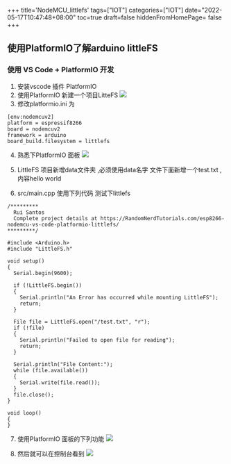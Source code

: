 +++
title='NodeMCU_littlefs'
tags=["IOT"]
categories=["IOT"]
date="2022-05-17T10:47:48+08:00"
toc=true
draft=false
hiddenFromHomePage= false
+++


## 使用PlatformIO了解arduino littleFS
### 使用  VS Code + PlatformIO 开发
1. 安装vscode 插件 PlatformIO 
2. 使用PlatformIO 新建一个项目LitteFS
![](2022-05-17-10-37-57.png)
3. 修改platformio.ini 为
```
[env:nodemcuv2]
platform = espressif8266
board = nodemcuv2
framework = arduino
board_build.filesystem = littlefs
```
4. 熟悉下PlatformIO 面板
![](2022-05-17-10-40-10.png)

5. LittleFS 项目新增data文件夹 ,必须使用data名字
   文件下面新增一个test.txt ,内容hello world

6. src/main.cpp 使用下列代码 测试下littlefs
```
/*********
  Rui Santos
  Complete project details at https://RandomNerdTutorials.com/esp8266-nodemcu-vs-code-platformio-littlefs/
*********/

#include <Arduino.h>
#include "LittleFS.h"

void setup()
{
  Serial.begin(9600);

  if (!LittleFS.begin())
  {
    Serial.println("An Error has occurred while mounting LittleFS");
    return;
  }

  File file = LittleFS.open("/test.txt", "r");
  if (!file)
  {
    Serial.println("Failed to open file for reading");
    return;
  }

  Serial.println("File Content:");
  while (file.available())
  {
    Serial.write(file.read());
  }
  file.close();
}

void loop()
{
}

```

7. 使用PlatformIO 面板的下列功能
![](2022-05-17-10-44-03.png)

8. 然后就可以在控制台看到
![](2022-05-17-10-44-58.png)
